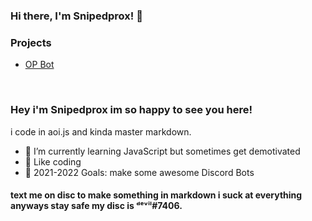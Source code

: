 ### Hi there, I'm Snipedprox! 👋


### Projects
 - [OP Bot](https://github.com/Snipedprox/OP_Bot)




 
<br />

### Hey i'm Snipedprox im so happy to see you here! &nbsp;

i code in aoi.js and kinda master markdown.
 - 🌱 I’m currently learning JavaScript but sometimes get demotivated
- 💬 Like coding
- 🥅 2021-2022 Goals: make some awesome Discord Bots


 

#### text me on disc to make something in markdown i suck at everything anyways stay safe my disc is ᵈᵉᵛⁱˡ#7406.

